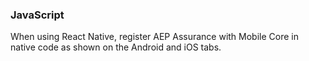 ### JavaScript

When using React Native, register AEP Assurance with Mobile Core in native code as shown on the Android and iOS tabs.